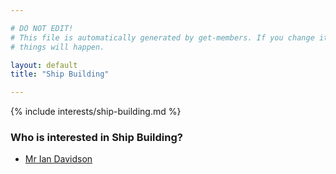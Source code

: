 ```yaml
---

# DO NOT EDIT!
# This file is automatically generated by get-members. If you change it, bad
# things will happen.

layout: default
title: "Ship Building"

---
```


{% include interests/ship-building.md %}

### Who is interested in Ship Building?


* [Mr Ian Davidson](/members/mr-ian-davidson.html)
